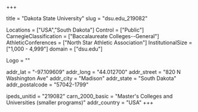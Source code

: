 
+++

title = "Dakota State University"
slug = "dsu.edu_219082"

Locations = ["USA","South Dakota"]
Control = ["Public"]
CarnegieClassification = ["Baccalaureate Colleges--General"]
AthleticConferences = ["North Star Athletic Association"]
InstitutionalSize = ["1,000 - 4,999"]
domain = ["dsu.edu"]

Logo = ""

addr_lat = "-97.109609"
addr_long = "44.012700"
addr_street = "820 N Washington Ave"
addr_city = "Madison"
addr_state = "South Dakota"
addr_postalcode = "57042-1799"

ipeds_unitid = "219082"
carn_2000_basic = "Master's Colleges and Universities (smaller programs)"
addr_country = "USA"
+++
    
